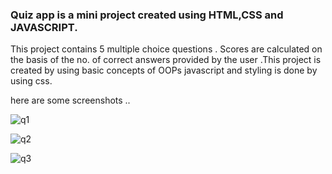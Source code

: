 ### Quiz app is a mini project created using HTML,CSS and JAVASCRIPT.

This project contains 5 multiple choice questions . Scores are calculated on the
basis of the  no. of correct answers provided by the user .This project is created 
by using basic concepts of OOPs javascript and styling is done by using css.


here are some screenshots ..

![q1](https://user-images.githubusercontent.com/24881340/36672343-e9e5bc40-1b24-11e8-8d70-0b0f38b97876.png)

![q2](https://user-images.githubusercontent.com/24881340/36672363-f8cd9c3c-1b24-11e8-8c7a-8c4ef9ae786c.png)

![q3](https://user-images.githubusercontent.com/24881340/36672372-ff2ddfec-1b24-11e8-9d52-f78c5540d504.png)
